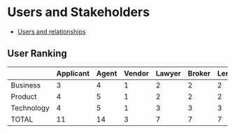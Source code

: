 # Users and Stakeholders

* [Users and relationships](user_relations.md)

## User Ranking
|            | Applicant | Agent | Vendor | Lawyer | Broker | Lender |
|------------|-----------|-------|--------|--------|--------|--------|
| Business   | 3         | 4     | 1      | 2      | 2      | 2      |
| Product    | 4         | 5     | 1      | 2      | 2      | 2      |
| Technology | 4         | 5     | 1      | 3      | 3      | 3      |
| TOTAL      | 11        | 14    | 3      | 7      | 7      | 7      |
